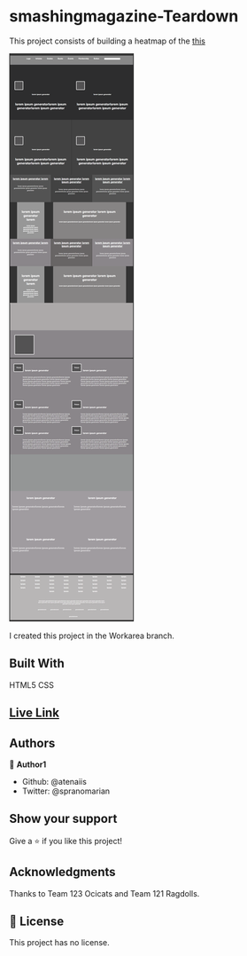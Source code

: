 # smashingmagazine-Teardown
This project consists of building a heatmap of the [this](https://www.smashingmagazine.com/)

![screenshot](./assets/things/screenshot.png)

I created this project in the Workarea branch.

## Built With

HTML5
CSS


## [Live Link](https://rawcdn.githack.com/atenaiis/smashingmagazine-Teardown/680d7e785affae2f2d47d72813651df88880b8d9/style.html)

## Authors

👤 **Author1**

- Github: @atenaiis
- Twitter: @spranomarian



## Show your support

Give a ⭐️ if you like this project!

## Acknowledgments

Thanks to Team 123 Ocicats and Team 121 Ragdolls.

## 📝 License

This project has no license.
